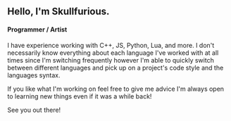 ## Hello, I'm Skullfurious. 

#### Programmer / Artist

I have experience working with C++, JS, Python, Lua, and more. I don't necessarily know everything about each language I've worked with at all times since I'm switching frequently however I'm able to quickly switch between different languages and pick up on a project's code style and the languages syntax.

If you like what I'm working on feel free to give me advice I'm always open to learning new things even if it was a while back! 

See you out there!
